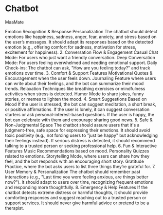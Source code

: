 # Chatbot
MaaMate

Emotion Recognition & Response Personalization
The chatbot should detect emotions like happiness, sadness, anger, fear, anxiety, and stress based on the user’s messages.
It should adapt its responses based on the detected emotion (e.g., offering comfort for sadness, motivation for stress, excitement for happiness).
2. Conversation Flow & Engagement
Casual Chat Mode: For users who just want a friendly conversation.
Deep Conversation Mode: For users feeling overwhelmed and needing emotional support.
Daily Check-ins: The chatbot can ask, "How are you feeling today?" and track emotions over time.
3. Comfort & Support Features
Motivational Quotes & Encouragement when the user feels down.
Journaling Feature where users can write about their feelings, and the bot can summarize their mood trends.
Relaxation Techniques like breathing exercises or mindfulness activities when stress is detected.
Humor Mode to share jokes, funny stories, or memes to lighten the mood.
4. Smart Suggestions Based on Mood
If the user is stressed, the bot can suggest meditation, a short break, or positive affirmations.
If the user is lonely, it can suggest conversation starters or ask personal-interest-based questions.
If the user is happy, the bot can celebrate with them and encourage sharing good news.
5. Safe & Non-Judgmental Space
The chatbot should assure users that it's a judgment-free, safe space for expressing their emotions.
It should avoid toxic positivity (e.g., not forcing users to "just be happy" but acknowledging their feelings instead).
If serious distress is detected, it should recommend talking to a trusted person or seeking professional help.
6. Fun & Interactive Features
Music Recommendations based on mood.
Personality Quizzes related to emotions.
Storytelling Mode, where users can share how they feel, and the bot responds with an encouraging short story.
Gratitude Practice, where the bot asks users to list three things they’re grateful for.
7. User Memory & Personalization
The chatbot should remember past interactions (e.g., "Last time you were feeling anxious, are things better now?").
It should adapt to users over time, recognizing frequent emotions and responding more thoughtfully.
8. Emergency & Help Features
If the chatbot detects extreme distress or harmful thoughts, it should provide comforting responses and suggest reaching out to a trusted person or support services.
It should never give harmful advice or pretend to be a therapist.
